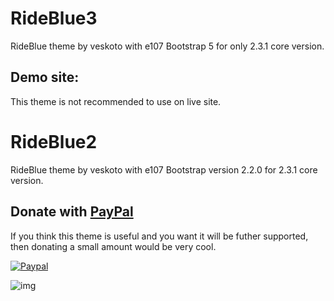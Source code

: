 
# RideBlue3
RideBlue theme by veskoto with e107 Bootstrap 5 for only 2.3.1 core version.

## Demo site:
 
This theme is not recommended to use on live site.


# RideBlue2
RideBlue theme by veskoto with e107 Bootstrap version 2.2.0 for 2.3.1 core version.

## Donate with [PayPal](https://www.paypal.com/cgi-bin/webscr?cmd=_s-xclick&hosted_button_id=FKG5N3F6QL99J)

If you think this theme is useful and you want it will be futher supported, then donating a small amount would be very cool.

[![Paypal](https://www.paypalobjects.com/en_US/i/btn/btn_donateCC_LG.gif)](https://www.paypal.com/cgi-bin/webscr?cmd=_s-xclick&hosted_button_id=FKG5N3F6QL99J)
 

![img](https://www.e107sk.com/img/rideblue2_preview.png)

